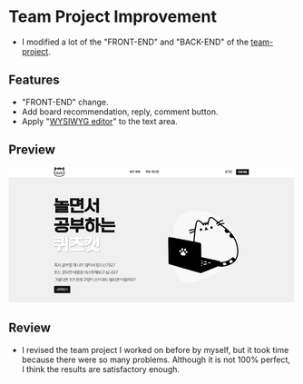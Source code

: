 # Team Project Improvement
- I modified a lot of the "FRONT-END" and "BACK-END" of the [team-project](https://github.com/junwoo0823/team-project).

## Features
- "FRONT-END" change.
- Add board recommendation, reply, comment button.
- Apply "[WYSIWYG editor](http://suneditor.com/)" to the text area.

## Preview
<img src="src/main/webapp/resources/images/preview.jpg">

## Review
- I revised the team project I worked on before by myself, but it took time because there were so many problems. Although it is not 100% perfect, I think the results are satisfactory enough.
